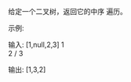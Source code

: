 <!--
 * @Descripttion: 
 * @version: 1.0.0
 * @Author: jimmiezhou
 * @Date: 2019-12-05 14:03:30
 * @LastEditors: jimmiezhou
 * @LastEditTime: 2019-12-05 14:04:45
 -->
给定一个二叉树，返回它的中序 遍历。

示例:

输入: [1,null,2,3]
   1
    \
     2
    /
   3

输出: [1,3,2]